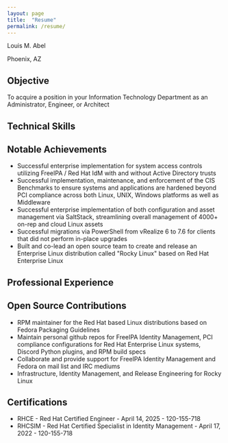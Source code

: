 ```yaml
---
layout: page
title:  "Resume"
permalink: /resume/
---
```


Louis M. Abel

Phoenix, AZ

## Objective 

To acquire a position in your Information Technology Department as an Administrator, Engineer, or Architect

## Technical Skills

## Notable Achievements

* Successful enterprise implementation for system access controls utilizing FreeIPA / Red Hat IdM with and without Active Directory trusts
* Successful implementation, maintenance, and enforcement of the CIS Benchmarks to ensure systems and applications are hardened beyond PCI compliance across both Linux, UNIX, Windows platforms as well as Middleware
* Successful enterprise implementation of both configuration and asset management via SaltStack, streamlining overall management of 4000+ on-rep and cloud Linux assets
* Successful migrations via PowerShell from vRealize 6 to 7.6 for clients that did not perform in-place upgrades
* Built and co-lead an open source team to create and release an Enterprise Linux distribution called "Rocky Linux" based on Red Hat Enterprise Linux

## Professional Experience

## Open Source Contributions

* RPM maintainer for the Red Hat based Linux distributions based on Fedora Packaging Guidelines
* Maintain personal github repos for FreeIPA Identity Management, PCI compliance configurations for Red Hat Enterprise Linux systems, Discord Python plugins, and RPM build specs
* Collaborate and provide support for FreeIPA Identity Management and Fedora on mail list and IRC mediums
* Infrastructure, Identity Management, and Release Engineering for Rocky Linux

## Certifications

* RHCE - Red Hat Certified Engineer - April 14, 2025 - 120-155-718
* RHCSIM - Red Hat Certified Specialist in Identity Management - April 17, 2022 - 120-155-718
